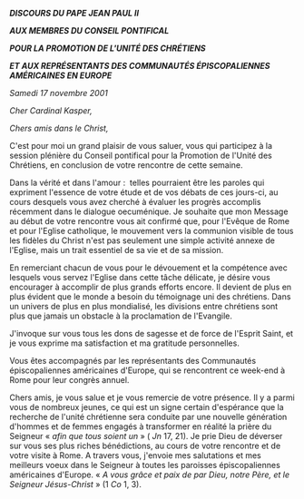 ***DISCOURS DU PAPE JEAN PAUL II***

***AUX MEMBRES DU CONSEIL PONTIFICAL***

***POUR LA PROMOTION DE L'UNITÉ DES CHRÉTIENS***

***ET AUX REPRÉSENTANTS DES COMMUNAUTÉS ÉPISCOPALIENNES AMÉRICAINES EN EUROPE***

*Samedi 17 novembre 2001*

*Cher Cardinal Kasper,*

*Chers amis dans le Christ,*

C'est pour moi un grand plaisir de vous saluer, vous qui participez à la session plénière du Conseil pontifical pour la Promotion de l'Unité des Chrétiens, en conclusion de votre rencontre de cette semaine.

Dans la vérité et dans l'amour :  telles pourraient être les paroles qui expriment l'essence de votre étude et de vos débats de ces jours-ci, au cours desquels vous avez cherché à évaluer les progrès accomplis récemment dans le dialogue oecuménique. Je souhaite que mon Message au début de votre rencontre vous ait confirmé que, pour l'Evêque de Rome et pour l'Eglise catholique, le mouvement vers la communion visible de tous les fidèles du Christ n'est pas seulement une simple activité annexe de l'Eglise, mais un trait essentiel de sa vie et de sa mission.

En remerciant chacun de vous pour le dévouement et la compétence avec lesquels vous servez l'Eglise dans cette tâche délicate, je désire vous encourager à accomplir de plus grands efforts encore. Il devient de plus en plus évident que le monde a besoin du témoignage uni des chrétiens. Dans un univers de plus en plus mondialisé, les divisions entre chrétiens sont plus que jamais un obstacle à la proclamation de l'Evangile.

J'invoque sur vous tous les dons de sagesse et de force de l'Esprit Saint, et je vous exprime ma satisfaction et ma gratitude personnelles.

Vous êtes accompagnés par les représentants des Communautés épiscopaliennes américaines d'Europe, qui se rencontrent ce week-end à Rome pour leur congrès annuel.

Chers amis, je vous salue et je vous remercie de votre présence. Il y a parmi vous de nombreux jeunes, ce qui est un signe certain d'espérance que la recherche de l'unité chrétienne sera conduite par une nouvelle génération d'hommes et de femmes engagés à transformer en réalité la prière du Seigneur « *afin que tous soient un* » ( *Jn* 17, 21). Je prie Dieu de déverser sur vous ses plus riches bénédictions, au cours de votre rencontre et de votre visite à Rome. A travers vous, j'envoie mes salutations et mes meilleurs voeux dans le Seigneur à toutes les paroisses épiscopaliennes américaines d'Europe. « *A vous grâce et paix de par Dieu, notre Père, et le Seigneur Jésus-Christ* » (1 *Co* 1, 3).